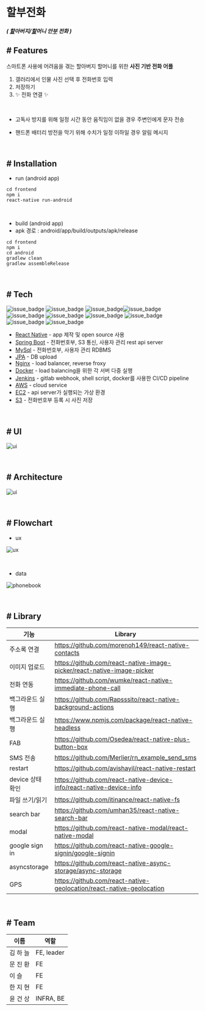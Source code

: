 # __할부전화__
##### ( <u>__할__</u>아버지/<u>__할__</u>머니 안<u>__부__</u> 전화 )

## # Features



스마트폰 사용에 어려움을 겪는 할아버지 할머니를 위한 __사진 기반 전화 어플__
1. 갤러리에서 인물 사진 선택 후 전화번호 입력
2. 저장하기
3. ✨ 전화 연결 ✨

<br/>

- 고독사 방지를 위해 일정 시간 동안 움직임이 없을 경우 주변인에게 문자 전송

- 핸드폰 배터리 방전을 막기 위해 수치가 일정 이하일 경우 알림 메시지

  <br />

## # Installation

- run (android app)

```
cd frontend
npm i
react-native run-android
```

<br/>

- build (android app)
- apk 경로 : android/app/build/outputs/apk/release

```
cd frontend
npm i
cd android
gradlew clean
gradlew assembleRelease
```

<br/>

## # Tech
![issue_badge](https://img.shields.io/badge/-ReactNative-rgb(51,204,255)) ![issue_badge](https://img.shields.io/badge/-SpringBoot-limegreen) ![issue_badge](https://img.shields.io/badge/-MySql-blue)![issue_badge](https://img.shields.io/badge/-JPA-rgb(152,152,152)) ![issue_badge](https://img.shields.io/badge/-Nginx-mediumseagreen) ![issue_badge](https://img.shields.io/badge/-Docker-rgb(51,153,255)) ![issue_badge](https://img.shields.io/badge/-Jenkins-firebrick)  ![issue_badge](https://img.shields.io/badge/-AWS-darkorange)  ![issue_badge](https://img.shields.io/badge/-EC2-coral)  ![issue_badge](https://img.shields.io/badge/-S3-tomato) 

- [React Native] - app 제작 및 open source 사용
- [Spring Boot] - 전화번호부, S3 통신, 사용자 관리 rest api server
- [MySql] - 전화번호부, 사용자 관리 RDBMS
- [JPA] - DB upload
- [Nginx] - load balancer, reverse froxy
- [Docker] - load balancing을 위한 각 서버 다중 실행 
- [Jenkins] - gitlab webhook, shell script, docker를 사용한 CI/CD pipeline
- [AWS] - cloud service
- [EC2] - api server가 실행되는 가상 환경
- [S3] - 전화번호부 등록 시 사진 저장

<br/>

## # UI

![ui](assets/img/ui.png)

<br/>

## # Architecture

![ui](assets/img/arch.png)

<br/>

## # Flowchart

- ux

![ux](assets/img/flowchart/ux.png)

<br/>

- data

![phonebook](assets/img/flowchart/phonebook.png)

<br/>

## # Library

| 기능      | Library                             |
| ---------------- | ----------------------------------------- |
| 주소록 연결 | https://github.com/morenoh149/react-native-contacts |
| 이미지 업로드 | https://github.com/react-native-image-picker/react-native-image-picker |
| 전화 연동 | https://github.com/wumke/react-native-immediate-phone-call |
| 백그라운드 실행 | https://github.com/Rapsssito/react-native-background-actions |
| 백그라운드 실행 | https://www.npmjs.com/package/react-native-headless |
| FAB | https://github.com/Osedea/react-native-plus-button-box |
| SMS 전송 | https://github.com/Merlier/rn_example_send_sms |
| restart | https://github.com/avishayil/react-native-restart |
| device 상태 확인 | https://github.com/react-native-device-info/react-native-device-info |
| 파일 쓰기/읽기 | https://github.com/itinance/react-native-fs |
| search bar | https://github.com/umhan35/react-native-search-bar |
| modal | https://github.com/react-native-modal/react-native-modal |
| google sign in | https://github.com/react-native-google-signin/google-signin |
| asyncstorage | https://github.com/react-native-async-storage/async-storage |
| GPS | https://github.com/react-native-geolocation/react-native-geolocation |

<br/>

## # Team

| 이름     | 역할      |
| -------- | --------- |
| 김 하 늘 | FE, leader |
| 문 진 환 | FE        |
| 이 슬    | FE        |
| 한 지 현 | FE        |
| 윤 건 상 | INFRA, BE |






[React Native]: <https://reactnative.dev>
[Spring Boot]: <https://spring.io/projects/spring-boot>
[MySql]: <https://www.mysql.com>
[JPA]: https://www.mysql.com
[Nginx]: <https://www.nginx.com>
[Docker]: <https://www.docker.com>
[Jenkins]: <https://www.jenkins.io>
[AWS]: <https://aws.amazon.com>
[EC2]: <https://aws.amazon.com/ec2>
[S3]: <https://aws.amazon.com/s3>
